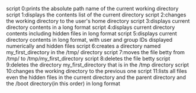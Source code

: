 script 0:prints the absolute path name of the current working directory
script 1:displays the contents list of the current directory
script 2:changes the working directory to the user's home directory
script 3:displays current directory contents in a long format
script 4:displays current directory contents including hidden files in long format
script 5:displays current directory contents in long format, with user and group IDs displayed numerically and hidden files
script 6:creates a directory named my_first_directory in the /tmp/ directory
script 7:moves the file betty from /tmp/ to /tmp/my_first_directory
script 8:deletes the file betty
script 9:deletes the directory my_first_directory that is in the /tmp directory
script 10:changes the working directory to the previous one
script 11:lists all files even the hidden files in the current directory and the parent directory and the /boot directory(in this order) in long format
